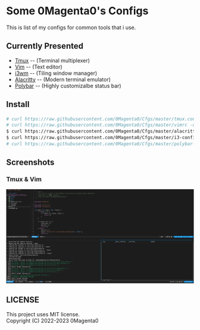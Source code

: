 # Some 0Magenta0's Configs

This is list of my configs for common tools that i use.

## Currently Presented
* [Tmux](https://github.com/tmux/tmux) -- (Terminal multiplexer)
* [Vim](https://www.vim.org) -- (Text editor)
* [i3wm](https://github.com/i3/i3) -- (Tiling window manager)
* [Alacritty](https://github.com/alacritty/alacritty) -- (Modern terminal emulator)
* [Polybar](https://github.com/polybar/polybar) -- (Highly customizalbe status bar)

## Install
```bash
# curl https://raw.githubusercontent.com/0Magenta0/Cfgs/master/tmux.conf -o /etc/tmux.conf
# curl https://raw.githubusercontent.com/0Magenta0/Cfgs/master/vimrc -o /etc/vimrc
$ curl https://raw.githubusercontent.com/0Magenta0/Cfgs/master/alacritty.yml -o $HOME/.config/alacritty/alacritty.yml --create-dirs
$ curl https://raw.githubusercontent.com/0Magenta0/Cfgs/master/i3-config -o $HOME/.config/i3/config --create-dirs
# curl https://raw.githubusercontent.com/0Magenta0/Cfgs/master/polybar-config.ini -o /etc/polybar/config.ini --create-dirs
```

## Screenshots
### Tmux & Vim
![](screenshots/tmux-vim.png?raw=true)

## LICENSE
This project uses MIT license.  
Copyright (C) 2022-2023 0Magenta0

